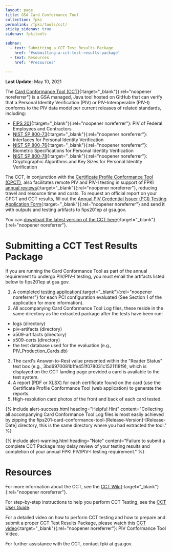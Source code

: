 ```yaml
---
layout: page
title: GSA Card Conformance Tool
collection: fpki
permalink: /fpki/tools/cct/
sticky_sidenav: true
sidenav: fpkitools

subnav:
  - text: Submitting a CCT Test Results Package
    href: '#submitting-a-cct-test-results-package'  
  - text: Resources
    href: '#resources'
  
---
```

**Last Update**: May 10, 2021

The [Card Conformance Tool (CCT)](https://github.com/GSA/piv-conformance/releases){:target="_blank"}{:rel="noopener noreferrer"} is a GSA managed, Java tool hosted on GitHub that can verify that a Personal Identity Verification (PIV) or PIV-Interoperable (PIV-I) conforms to the PIV data model per current releases of related standards, including:

- [FIPS 201](https://csrc.nist.gov/publications/detail/fips/201/2/final){:target="_blank"}{:rel="noopener noreferrer"}: PIV of Federal Employees and Contractors
- [NIST SP 800-73](https://csrc.nist.gov/publications/detail/sp/800-73/4/final){:target="_blank"}{:rel="noopener noreferrer"}: Interfaces for Personal Identity Verification
- [NIST SP 800-76](https://csrc.nist.gov/publications/detail/sp/800-76/2/final){:target="_blank"}{:rel="noopener noreferrer"}: Biometric Specifications for Personal Identity Verification
- [NIST SP 800-78](https://csrc.nist.gov/publications/detail/sp/800-78/4/final){:target="_blank"}{:rel="noopener noreferrer"}: Cryptographic Algorithms and Key Sizes for Personal Identity Verification

The CCT, in conjunction with the [Certificate Profile Conformance Tool (CPCT)]({{site.baseurl}}/fpki/tools/cpct), also facilitates remote PIV and PIV-I testing in support of FPKI [annual reviews](https://www.idmanagement.gov/governance/fpkiaudit/){:target="_blank"}{:rel="noopener noreferrer"}, reducing travel and resource time and costs. To request an official report on your CPCT and CCT results, fill out the [Annual PIV Credential Issuer (PCI) Testing Application Form](https://www.idmanagement.gov/docs/fips201ep-pcitestform.pdf){:target="_blank"}{:rel="noopener noreferrer"} and send it with outputs and testing artifacts to fips201ep at gsa.gov.

You can [download the latest version of the CCT here](https://github.com/GSA/piv-conformance/releases){:target="_blank"}{:rel="noopener noreferrer"}.

# Submitting a CCT Test Results Package
If you are running the Card Conformance Tool as part of the annual requirement to undergo PIV/PIV-I testing, you must email the artifacts listed below to fips201ep at gsa.gov.

1.	A completed [testing application](https://www.idmanagement.gov/docs/fips201ep-pcitestform.pdf){:target="_blank"}{:rel="noopener noreferrer"} for each PCI configuration evaluated (See Section 1 of the application for more information).
2.	All accompanying Card Conformance Tool Log files, these reside in the same directory as the extracted package after the tests have been run:
  - logs (directory)   
  - piv-artifacts (directory)   
  - x509-artifacts (directory)   
  - x509-certs (directory)   
  - the test database used for the evaluation (e.g., PIV_Production_Cards.db)   
3.	The card's Answer-to-Rest value presented within the "Reader Status" text box (e.g., 3bd6970081b1fe451f078031c1521118f9), which is displayed on the CCT landing page provided a card is available to the test system.
4.	A report (PDF or XLSX) for each certificate found on the card (use the Certificate Profile Conformance Tool (web application) to generate the reports.
5.	High-resolution card photos of the front and back of each card tested.

{% include alert-success.html heading="Helpful Hint" content="Collecting all accompanying Card Conformance Tool Log files is most easily achieved by zipping the fips201-card-conformance-tool-[Release-Version]-[Release-Date] directory, this is the same directory where you had extracted the tool." %}

{% include alert-warning.html heading="Note" content="Failure to submit a complete CCT Package may delay review of your testing results and completion of your annual FPKI PIV/PIV-I testing requirement." %}

# Resources

For more information about the CCT, see the [CCT Wiki](https://github.com/GSA/piv-conformance/wiki){:target="_blank"}{:rel="noopener noreferrer"}. 

For step-by-step instructions to help you perform CCT Testing, see the [CCT User Guide](https://github.com/GSA/piv-conformance/wiki/User-Guide).

For a detailed video on how to perform CCT testing and how to prepare and submit a proper CCT Test Results Package, please watch this [CCT video](https://github.com/GSA/piv-conformance/raw/master/docs/Card_Test_Submission.mp4){:target="_blank"}{:rel="noopener noreferrer"}: PIV Conformance Tool Video.

For further assistance with the CCT, contact fpki at gsa.gov.
